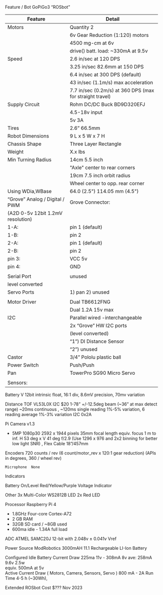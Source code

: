 Feature / Bot	GoPiGo3 “ROSbot”

| Feature | Detail |
| --- | --- |
| Motors | Quantity 2 |
| | 6v Gear Reduction (1:120) motors |
| | 4500 mg-cm at 6v |  
| | drive() batt. load: ~330mA at 9.5v | 
| Speed | 2.6 in/sec at 120 DPS |
| | 3.25 in/sec 82.6mm at 150 DPS |
| | 6.4 in/sec at 300 DPS (default)|
| | 43 in/sec (1.1m/s) max acceleration |
| | 7.7  in/sec (0.2m/s) at 360 DPS (max for  straight travel) |
| Supply Circuit |Rohm DC/DC Buck BD9D320EFJ |
| | 4.5-18v input |
| | 5v 3A |
| Tires	| 2.6” 66.5mm | 
| Robot Dimensions | 9 L x 5 W x 7 H |
| Chassis Shape	| Three Layer Rectangle|
| Weight | X.x lbs |
| Min Turning Radius | 14cm 5.5 inch |
| | "Axle" center to rear corners |
| | 19cm 7.5 inch orbit radius |
| | Wheel center to opp. rear corner |
| Using WDia,WBase | 64.0 (2.5")  114.05 mm (4.5") |	
| “Grove” Analog / Digital / PWM | Grove Connector: |
| (A2D 0-5v 12bit 1.2mV resolution) | |
| 1-A: | pin 1 (default) |
| 1-B: | pin 2 |
| 2-A: | pin 1 (default) |
| 2-B: | pin 2 |
| pin 3: |  VCC 5v |
| pin 4: | GND |
| | |
| Serial Port | unused |
| level converted | |
|Servo Ports | 1) pan  2) unused |
| | |
| Motor Driver | Dual TB6612FNG| 
| | Dual 1.2A 15v max |
| I2C | Parallel wired -interchangeable |
| | 2x “Grove” HW I2C ports | 
| | (level converted) |
| | “1”) DI Distance Sensor | 
| | “2”) unused |
| Castor | 3/4” Pololu plastic ball |
| Power Switch	| Push/Push |
| Pan | TowerPro SG90 Micro Servo |
| | |
| Sensors: | |

   Battery V	12bit intrinsic float, 16:1 div, 
8.6mV precision, 70mv variation

   Distance TOF	VL53L0X  I2C $20 1-78” +/-12.5deg beam (~36” at max detect range)
~20ms continuous , ~120ms single reading 1%-5% variation, 6 reading average 1%-3% variation
I2C 0x2A

   Pi Camera v1.3
   - 5MP 1080p30 2592 x 1944 pixels
     35mm focal length equiv.
     focus 1 m to inf. 
     H 53 deg x V 41 deg
     f/2.9
     (Use 1296 x 976 and 2x2 binning for better low light SNR) , Flex Cable 18”/457mm

   Encoders	720 counts / rev   (6 count/motor_rev x 120:1 gear reduction)
(APIs in degrees, 360 / wheel rev)

    Microphone	None

Indicators	

   Battery On/Level	Red/Yellow/Purple Voltage Indicator

   Other	3x Multi-Color WS2812B LED
	2x Red LED

Processor	Raspberry Pi 4
* 1.8GHz Four-core Cortex-A72
* 2 GB RAM
* 32GB SD card / ~8GB used 
* 600ma idle - 1.34A full load

ADC 	ATMEL SAMC20J
	12-bit with 2.048v ± 0.041v Vref 

Power Source	ModRobotics 3000mAH 11.1 Rechargeable LI-Ion Battery

Configured Idle Battery Current Draw              225ma 11v - 308mA 8v 
ave: 258mA 9.6v  2.5w         
equiv. 500mA at 5v                          
Active Current Draw ( Motors, Camera, Sensors, Servo )	800 mA - 2A
Run Time	4-5 h (~30Wh), 

Extended ROSbot Cost	$??? Nov 2023
